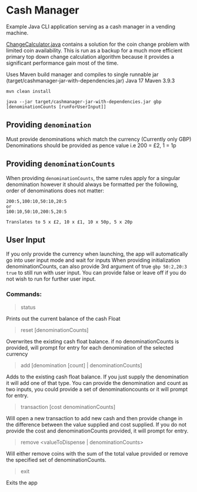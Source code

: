 # Cash Manager
Example Java CLI application serving as a cash manager in a vending machine.

[ChangeCalculator.java](src/main/java/org/cashmanager/core/calculator/ChangeCalculator.java) 
contains a solution for the coin change problem with limited coin availability. 
This is run as a backup for a much more efficient primary top down change calculation algorithm because it provides a significant performance gain most of the time.

Uses Maven build manager and compiles to single runnable jar (target/cashmanager-jar-with-dependencies.jar)
Java 17
Maven 3.9.3

```
mvn clean install

java --jar target/cashmanager-jar-with-dependencies.jar gbp [denominationCounts [runForUserInput]]
```

## Providing `denomination`
Must provide denominations which match the currency (Currently only GBP)
Denominations should be provided as pence value i.e 200 = £2, 1 = 1p

## Providing `denominationCounts`
When providing `denominationCounts`, the same rules apply for a singular denomination however it should always be formatted per the following, order of denominations does not matter:
```
200:5,100:10,50:10,20:5
or 
100:10,50:10,200:5,20:5

Translates to 5 x £2, 10 x £1, 10 x 50p, 5 x 20p
```



## User Input
If you only provide the currency when launching, the app will automatically go into user input mode and wait for inputs
When providing initialization denominationCounts, can also provide 3rd argument of true `gbp 50:2,20:3 true` to still run with user input. 
You can provide false or leave off if you do not wish to run for further user input.

### Commands:
>status

Prints out the current balance of the cash Float
  

>reset [denominationCounts]

Overwrites the existing cash float balance. if no denominationCounts is provided, will prompt for entry for each denomination of the selected currency
  

>add [denomination [count] | denominationCounts]

Adds to the existing cash float balance. If you just supply the denomination it will add one of that type. You can provide the denomination and count as two inputs, you could provide a set of denominationcounts or it will prompt for entry.
  

>transaction [cost denominationCounts]

Will open a new transaction to add new cash and then provide change in the difference between the value supplied and cost supplied. If you do not provide the cost and denominationCounts provided, it will prompt for entry.
  

>remove <valueToDispense | denominationCounts>

Will either remove coins with the sum of the total value provided or remove the specified set of denominationCounts.


>exit

Exits the app
